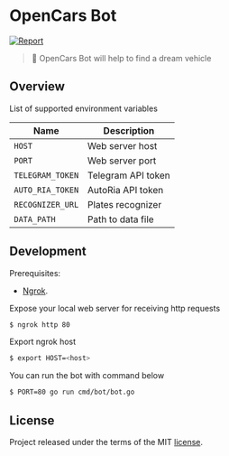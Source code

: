 # OpenCars Bot

[![Report](https://goreportcard.com/badge/github.com/shal/opencars-bot)](https://goreportcard.com/report/github.com/shal/opencars-bot)

> :blue_car: OpenCars Bot will help to find a dream vehicle

## Overview

List of supported environment variables

| Name             | Description        |
|------------------|--------------------|
| `HOST`           | Web server host    |
| `PORT`           | Web server port    |
| `TELEGRAM_TOKEN` | Telegram API token |
| `AUTO_RIA_TOKEN` | AutoRia API token  |
| `RECOGNIZER_URL` | Plates recognizer  |
| `DATA_PATH`      | Path to data file  |

## Development

Prerequisites:
- [Ngrok](https://ngrok.com/).

Expose your local web server for receiving http requests

```sh
$ ngrok http 80
```

Export ngrok host

```sh
$ export HOST=<host>
```

You can run the bot with command below

```sh
$ PORT=80 go run cmd/bot/bot.go
```

## License

Project released under the terms of the MIT [license](./LICENSE).
